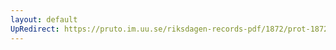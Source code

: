 ```yaml
---
layout: default
UpRedirect: https://pruto.im.uu.se/riksdagen-records-pdf/1872/prot-1872--ak--308/prot-1872--ak--308_011.pdf
---
```

